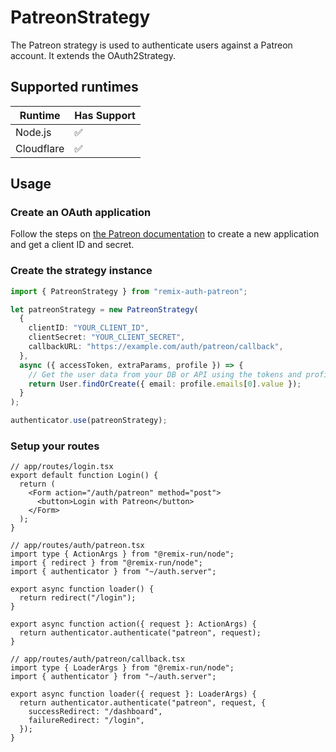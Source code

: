 # PatreonStrategy

The Patreon strategy is used to authenticate users against a Patreon account. It extends the OAuth2Strategy.

## Supported runtimes

| Runtime    | Has Support |
| ---------- | ----------- |
| Node.js    | ✅          |
| Cloudflare | ✅          |

## Usage

### Create an OAuth application

Follow the steps on [the Patreon documentation](https://docs.patreon.com/?javascript#oauth) to create a new application and get a client ID and secret.

### Create the strategy instance

```ts
import { PatreonStrategy } from "remix-auth-patreon";

let patreonStrategy = new PatreonStrategy(
  {
    clientID: "YOUR_CLIENT_ID",
    clientSecret: "YOUR_CLIENT_SECRET",
    callbackURL: "https://example.com/auth/patreon/callback",
  },
  async ({ accessToken, extraParams, profile }) => {
    // Get the user data from your DB or API using the tokens and profile
    return User.findOrCreate({ email: profile.emails[0].value });
  }
);

authenticator.use(patreonStrategy);
```

### Setup your routes

```tsx
// app/routes/login.tsx
export default function Login() {
  return (
    <Form action="/auth/patreon" method="post">
      <button>Login with Patreon</button>
    </Form>
  );
}
```

```tsx
// app/routes/auth/patreon.tsx
import type { ActionArgs } from "@remix-run/node";
import { redirect } from "@remix-run/node";
import { authenticator } from "~/auth.server";

export async function loader() {
  return redirect("/login");
}

export async function action({ request }: ActionArgs) {
  return authenticator.authenticate("patreon", request);
}
```

```tsx
// app/routes/auth/patreon/callback.tsx
import type { LoaderArgs } from "@remix-run/node";
import { authenticator } from "~/auth.server";

export async function loader({ request }: LoaderArgs) {
  return authenticator.authenticate("patreon", request, {
    successRedirect: "/dashboard",
    failureRedirect: "/login",
  });
}
```
